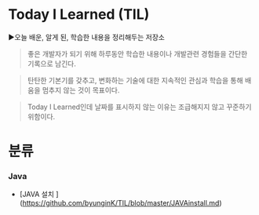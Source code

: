 # Today I Learned (TIL)

▶오늘 배운, 알게 된, 학습한 내용을 정리해두는 저장소
  
>좋은 개발자가 되기 위해 하루동안 학습한 내용이나 개발관련 경험들을 간단한 기록으로 남긴다.

>탄탄한 기본기를 갖추고, 변화하는 기술에 대한 지속적인 관심과 학습을 통해 배움을 멈추지 않는 것이 목표이다.

>Today I Learned인데 날짜를 표시하지 않는 이유는 조급해지지 않고 꾸준하기 위함이다.

#

# 분류
### Java
* [JAVA 설치 ] (https://github.com/byunginK/TIL/blob/master/JAVAinstall.md)
